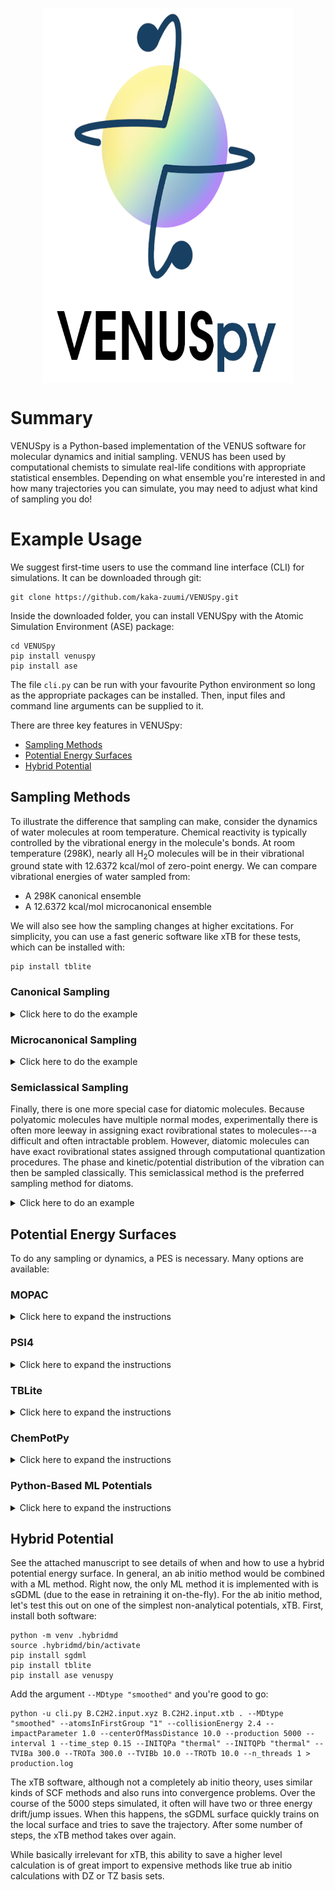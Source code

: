 <p align="center">
  <img align="center" width="400" height="600" src="images/venuspylogo1.png">
</p>

# Summary

VENUSpy is a Python-based implementation of the VENUS software for molecular dynamics and initial sampling. VENUS has been used by computational chemists to simulate real-life conditions with appropriate statistical ensembles. Depending on what ensemble you're interested in and how many trajectories you can simulate, you may need to adjust what kind of sampling you do!



# Example Usage

We suggest first-time users to use the command line interface (CLI) for simulations. It can be downloaded through git:

```
git clone https://github.com/kaka-zuumi/VENUSpy.git
```

Inside the downloaded folder, you can install VENUSpy with the Atomic Simulation Environment (ASE) package:

```
cd VENUSpy
pip install venuspy
pip install ase
```

The file `cli.py` can be run with your favourite Python environment so long as the appropriate packages can be installed. Then, input files and command line arguments can be supplied to it.

There are three key features in VENUSpy:
- [Sampling Methods](#sampling-methods)
- [Potential Energy Surfaces](#potential-energy-surfaces)
- [Hybrid Potential](#hybrid-potential)



## Sampling Methods

To illustrate the difference that sampling can make, consider the dynamics of water molecules at room temperature. Chemical reactivity is typically controlled by the vibrational energy in the molecule's bonds. At room temperature (298K), nearly all H<sub>2</sub>O molecules will be in their vibrational ground state with 12.6372 kcal/mol of zero-point energy. We can compare vibrational energies of water sampled from:

- A 298K canonical ensemble 
- A 12.6372 kcal/mol microcanonical ensemble

We will also see how the sampling changes at higher excitations. For simplicity, you can use a fast generic software like xTB for these tests, which can be installed with:

```
pip install tblite
```

### Canonical Sampling

<details>
<summary>Click here to do the example</summary>

Water is a nonlinear molecule with three atoms, so it has three normal modes. The vibrational quanta of each mode will be sampled from a canonical ensemble, which assumes energies in each mode are related by a temperature. The frequency of the modes dictates the distribution of quanta and their energies. With xTB, these frequencies are 3653 cm<sup>-1</sup> > 3645 cm<sup>-1</sup> > 1538 cm<sup>-1</sup> for the symmetric stretch, asymmetric stretch, and bending modes, respectively. VENUSpy can sample these with:

```
python -u cli.py H2O.input.xyz H2O.input.xtb .  --atomsInFirstGroup "1 2 3" --production 100 --interval 1 --time_step 0.15 --INITQPa "thermal" --TVIBa 298.0 --TROTa 0.0 --n_threads 1 > production.log
```

While tracking the normal mode breakdown of energies over the entire trajectory is slow (this requires a Hessian calculation at each step), this can be done for the first frame from the initial sampling. Search for the `Evibs` keyword in the output to see energies of each mode (in eV).

```
grep Evibs production.log
```

When this is done repeatedly, we can get some statistical information by looking at the distribution of individual and total vibrational energies sampled.

<img align="center" width="600" height="250" src="images/canonical.298K.png">

The resulting distribution of vibrational energies in each mode is shown in the figure above. Nearly all molecules are in their ground vibrational state with energies of 0.23, 0.23, and 0.10 kcal/mol. This results in only a single possible combination of energies sampled. At higher temperatures, the higher vibrational states start to get populated. At 3000K, if we repeat the procedure with the argument `--TVIBa 3000.0`, we instead see a distribution as follows:

<img align="center" width="600" height="250" src="images/canonical.3000K.png">

</details>

### Microcanonical Sampling

<details>
<summary>Click here to do the example</summary>

Water is a nonlinear molecule with three atoms, so it has three normal modes. The vibrational energies of each mode will be sampled from a microcanonical ensemble, which assumes uniform mixing of energies between all modes. The frequency of the modes dictates the absolute amount of energy ultimately given to a mode. With xTB, these frequencies are 3653 cm<sup>-1</sup> > 3645 cm<sup>-1</sup> > 1538 cm<sup>-1</sup> for the symmetric stretch, asymmetric stretch, and bending modes, respectively. VENUSpy can sample these with:

```
python -u cli.py H2O.input.xyz H2O.input.xtb .  --atomsInFirstGroup "1 2 3" --production 100 --interval 1 --time_step 0.15 --INITQPa "microcanonical" --EVIBa 12.6372 --EROTa 0.0 --n_threads 1 > production.log
```

While tracking the normal mode breakdown of energies over the entire trajectory is slow (this requires a Hessian calculation at each step), this can be done for the first frame from the initial sampling. Search for the `Evibs` keyword in the output to see energies of each mode (in eV).

```
grep Evibs production.log
```

When this is done repeatedly, we can get some statistical information by looking at the distribution of individual and total vibrational energies sampled.

<img align="center" width="600" height="250" src="images/microcanonical.12.63.png">

The resulting distribution of vibrational energies in each mode is shown in the figure above. Although only a single total vibrational energy is sampled, the energy is uniformly mixed over all three modes, resulting in a seemingly random distribution of combinations of energies. In this way, a microcanonical ensemble favors mixing mode energies over explicit quantizations. The same behaviour is seen at all excitations, including one corresponding to the avereage energy of the 3000K canonical ensemble (21.22 kcal/mol) from the previous example. If we repeat the procedure with the argument `--EVIBa 21.220`, we then see a distribution as follows:

<img align="center" width="600" height="250" src="images/microcanonical.21.22.png">

</details>

### Semiclassical Sampling

Finally, there is one more special case for diatomic molecules. Because polyatomic molecules have multiple normal modes, experimentally there is often more leeway in assigning exact rovibrational states to molecules---a difficult and often intractable problem. However, diatomic molecules can have exact rovibrational states assigned through computational quantization procedures. The phase and kinetic/potential distribution of the vibration can then be sampled classically. This semiclassical method is the preferred sampling method for diatoms.

<details>
<summary>Click here to do an example</summary>

Let's do an example for the OH radical with the same software, for the N=2,J=5 rovibrational state:

```
python -u cli.py OH.input.xyz OH.input.xtb .  --atomsInFirstGroup "1 2" --production 100 --interval 1 --time_step 0.15 --INITQPa "semiclassical" --NVIBa 2 --NROTa 5 --n_threads 1 > production.log
```

Note that, with the semiclassical method, the rovibrational states' energies are not known a priori, as they are not approximated from the normal mode frequencies. Thus, only specific rovibrational states (N,J) can be sampled rather than ensembles. However, the ensemble of phases for a state are still sampled.

</details>

## Potential Energy Surfaces

To do any sampling or dynamics, a PES is necessary. Many options are available:

### MOPAC

<details>
<summary>Click here to expand the instructions</summary>

<img align="right" width="300" height="200" src="images/mopaclogo1.png">

To use MOPAC, it must first be installed somehow. On Ubuntu 24.0 for example, it can be installed with:

```
sudo apt install mopac
```

MOPAC is a general semiempirical software which means that it can be used for most reactions of interest. We will try it out on the B + C2H2 reaction. The input files describing the geometry and PES are as follows:

<details>
<summary>B.C2H2.input.xyz</summary>

```text
5

B      0.000000    0.000000    0.000000
C     -1.707100    1.879500    0.000000
C     -0.611600    2.321200    0.000000
H      0.365700    2.747600    0.000000
H     -2.684400    1.453100    0.000000
```
</details>

<details>
<summary>B.C2H2.input.mopac</summary>

```text
           method AM1
           charge 0
     multiplicity 2
          maxiter 1500
```
</details>

Then, any initial sampling and MD parameters can be given to this so long as the B and C2H2 are kept separate. For example, for a bimolecular collision initiated with 2.4 kcal/mol of collision energy and cold C2H2, the following command works:

```
python -u cli.py B.C2H2.input.xyz B.C2H2.input.mopac . --atomsInFirstGroup "1" --collisionEnergy 2.4 --impactParameter 1.0 --centerOfMassDistance 10.0 --production 100 --interval 1 --time_step 0.15 --INITQPa "thermal" --INITQPb "thermal" --TVIBa 300.0 --TROTa 300.0 --TVIBb 10.0 --TROTb 10.0 --n_threads 1 > production.log
```

Sometimes the SCF calculation in MOPAC does not converge which leads to the error: `ase.calculators.calculator.CalculationFailed: ... failed`. This happens about 1/5 times for this system; restarting it often resolves this.

</details>



### PSI4

<details>
<summary>Click here to expand the instructions</summary>

<img align="right" width="400" height="200" src="images/psi4logo1.png">

To use PSI4, it can be installed with `conda`. You can create a conda environment for it like so:

```
conda create --name psi4md psi4 ase -c conda-forge
conda activate psi4md
```

PSI4 is a general ab initio software which means that it can be used for any adiabatic reaction. Thus, it can be used for the same B + C2H2 reaction. The same geometry file `B.C2H2.input.xyz` can be used, while the PES is altered as:

<details>
<summary>B.C2H2.input.xyz</summary>

```text
5

B      0.000000    0.000000    0.000000
C     -1.707100    1.879500    0.000000
C     -0.611600    2.321200    0.000000
H      0.365700    2.747600    0.000000
H     -2.684400    1.453100    0.000000
```
</details>

<details>
<summary>B.C2H2.input.psi4</summary>

```text
referencemethod uhf
     psi4method b3lyp/def2-sv(p)
         charge 0
   multiplicity 2
```
</details>

Similar to the MOPAC implementation, any initial sampling and MD parameters can be given to this so long as the B and C2H2 are kept separate. For example, for a bimolecular collision initiated with 2.4 kcal/mol of collision energy and cold C2H2, the following command works:

```
python -u cli.py B.C2H2.input.xyz B.C2H2.input.psi4 . --atomsInFirstGroup "1" --collisionEnergy 2.4 --impactParameter 1.0 --centerOfMassDistance 10.0 --production 100 --interval 1 --time_step 0.15 --INITQPa "thermal" --INITQPb "thermal" --TVIBa 300.0 --TROTa 300.0 --TVIBb 10.0 --TROTb 10.0 --n_threads 1 > production.log
```

While PSI4 is parallelized, it is a full electronic structure calculation so it takes more than a minute to do the molecular dynamics, let alone the initial sampling. By default, if there are convergence issues at any step of the initial sampling or dynamics, the ab initio calculation is restarted with slightly different or looser parameters. We suggest skipping a full trajectory simulation if trying this as a test.

</details>



### TBLite

<details>
<summary>Click here to expand the instructions</summary>

<img align="right" width="400" height="200" src="images/xtblogo1.png">

To use TBLite, it can be installed with `pip`, like so:

```
pip install tblite
```

TBLite is a light-weight implementation of the extended tight-binding (xTB) Hamiltonian, which is a generic enough framework for most chemical reactions. Thus, it can be used for the same B + C2H2 reaction. The same geometry file `B.C2H2.input.xyz` can be used, while the PES is altered as:

<details>
<summary>B.C2H2.input.xyz</summary>

```text
5

B      0.000000    0.000000    0.000000
C     -1.707100    1.879500    0.000000
C     -0.611600    2.321200    0.000000
H      0.365700    2.747600    0.000000
H     -2.684400    1.453100    0.000000
```
</details>

<details>
<summary>B.C2H2.input.xtb</summary>

```text
      xtbmethod GFN2-xTB
         charge 0
   multiplicity 2
```
</details>

Similar to the MOPAC implementation, any initial sampling and MD parameters can be given to this so long as the B and C2H2 are kept separate. For example, for a bimolecular collision initiated with 2.4 kcal/mol of collision energy and cold C2H2, the following command works:

```
python -u cli.py B.C2H2.input.xyz B.C2H2.input.xtb . --atomsInFirstGroup "1" --collisionEnergy 2.4 --impactParameter 1.0 --centerOfMassDistance 10.0 --production 100 --interval 1 --time_step 0.15 --INITQPa "thermal" --INITQPb "thermal" --TVIBa 300.0 --TROTa 300.0 --TVIBb 10.0 --TROTb 10.0 --n_threads 1 > production.log
```

Sometimes the xTB calculation does not converge. By default, VENUSpy restarts the calculation a few times with slightly different parameters to try to save the trajectory.

</details>


### ChemPotPy

<details>
<summary>Click here to expand the instructions</summary>

To use ChemPotPy, the main package can be installed with `pip` and some helper packages must be installed with `conda`. As suggested by the developers, a new conda environment can be made for chempotpy with the appropriate packages installed like so:

```
conda create --name chempotpy
conda activate chempotpy
conda install python=3.11
conda install mkl mkl-service
conda install -c conda-forge gfortran
pip install numpy "numpy>=1.26,<1.27"
pip install charset_normalizer
pip install ase
pip install chempotpy
```

ChemPotPy is a collection of analytical potentials, originally made in Fortran and then packaged with a Python wrapper. Thus, only specific chemical reactions can be studied. We will try it out on the O + O2 reaction; find the full list of reactions available at: https://github.com/shuyinan/chempotpy.  The input files describing the geometry and PES are as follows:

<details>
<summary>O.O2.input.xyz</summary>

```text
3

O    0.00000000   0.00000000  100.00000000
O    0.00000000   0.00000000    0.59301532
O    0.00000000   0.00000000   -0.59301532
```
</details>

<details>
<summary>O.O2.input.chempotpy</summary>

```text
Q1-Sgm    chempotpy O3 O3_6_5Ap_2023 0
```
</details>

Then, any initial sampling and MD parameters can be given to this. For example, for a bimolecular collision initiated with 2.4 kcal/mol of collision energy and cold O2, the following command works:

```
python -u cli.py O.O2.input.xyz O.O2.input.chempotpy . --atomsInFirstGroup "1" --collisionEnergy 2.4 --impactParameter 1.0 --centerOfMassDistance 10.0 --production 100 --interval 1 --time_step 0.15 --INITQPa "thermal" --INITQPb "thermal" --TVIBa 300.0 --TROTa 300.0 --TVIBb 10.0 --TROTb 10.0 --n_threads 1 > production.log
```

</details>



### Python-Based ML Potentials

<details>
<summary>Click here to expand the instructions</summary>

<p>
<img align="right" width="250" height="100" src="images/pytorchlogo1.png">
</p>
<p>
<img align="right" width="300" height="200" src="images/tensorflowlogo1.jpg">
</p>

Many Python-based machine learning (ML) potentials exist now and because of the variety of different ML software, there may be conflicts between installed software. It is suggested to always create separate `conda` environments for each software. If `pip` is being used, separate Python virtual environments can be used for each software as well.

We will demonstrate interfaces with three examples: Schnet, sGDML, and Physnet.

For Schnet, first install an appropriate version (depending on the version of the model):

```
python3.11 -m venv .schnetmd
source .schnetmd/bin/activate
pip install torch==2.3 schnetpack==2.0.4 pytorch-lightning==2.2
pip install ase venuspy
```

And then do the initial sampling and MD:

```
python -u cli.py CH.C4H6.input.xyz MLmodels/CHC4H6/best_inference_model . --atomsInFirstGroup "1 2" --collisionEnergy 2.4 --impactParameter 1.0 --centerOfMassDistance 10.0 --production 100 --interval 1 --time_step 0.15 --INITQPa "thermal" --INITQPb "thermal" --TVIBa 300.0 --TROTa 300.0 --TVIBb 10.0 --TROTb 10.0 --n_threads 1 > production.log
```


For sGDML, first install the latest version with `pip`:

```
python -m venv .sgdmlmd
source .sgdmlmd/bin/activate
pip install sgdml
pip install ase venuspy
```

And then do the initial sampling and MD:

```
python -u cli.py HBr.HCl.input.xyz MLmodels/HBrHCl/model-train8000-sym2-sig0050.npz . --atomsInFirstGroup "1 2" --collisionEnergy 2.4 --impactParameter 1.0 --centerOfMassDistance 10.0 --production 100 --interval 1 --time_step 0.15 --INITQPa "thermal" --INITQPb "thermal" --TVIBa 300.0 --TROTa 300.0 --TVIBb 10.0 --TROTb 10.0 --n_threads 1 > production.log
```

For Physnet, first download the latest version from github and install tensorflow:

```
git clone https://github.com/MMunibas/PhysNet.git
conda create -n tensorflow1.14 tensorflow=1.14
conda activate tensorflow1.14
conda install ase -c conda-forge
```

You may need to change a few lines of code so that it works (there seem to be some backward compatability issues):

```
sed -i 's/import tensorflow as tf/import tensorflow.compat.v1 as tf/' PhysNet/*.py PhysNet/*/*.py PhysNet/*/*/*.py
sed -i 's/self._saver = tf.train.Saver(self.variables, save_relative_paths=True, max_to_keep=50)/self._saver = tf.train.Saver(max_to_keep=50)/' PhysNet/neural_network/NeuralNetwork.py
sed -i 's/@lru_cache/@lru_cache(maxsize=128)/' $(dirname $(which python))/../lib/python3.7/site-packages/ase/formula.py
sed -i 's/from importlib.metadata import entry_points/from importlib_metadata import entry_points/' $(dirname $(which python))/../lib/python3.7/site-packages/ase/io/formats.py
```

And then do the initial sampling and MD:

```
python -u cli.py CH.SH2.input.xyz MLmodels/CHSH2/model.physnet.config . --atomsInFirstGroup "1 2" --collisionEnergy 2.4 --impactParameter 1.0 --centerOfMassDistance 10.0 --production 100 --interval 1 --time_step 0.15 --INITQPa "thermal" --INITQPb "thermal" --TVIBa 300.0 --TROTa 300.0 --TVIBb 10.0 --TROTb 10.0 --n_threads 1 > production.log 2> /dev/null
```

</details>




## Hybrid Potential

See the attached manuscript to see details of when and how to use a hybrid potential energy surface. In general, an ab initio method would be combined with a ML method. Right now, the only ML method it is implemented with is sGDML (due to the ease in retraining it on-the-fly). For the ab initio method, let's test this out on one of the simplest non-analytical potentials, xTB. First, install both software:

```
python -m venv .hybridmd
source .hybridmd/bin/activate
pip install sgdml
pip install tblite
pip install ase venuspy
```

Add the argument `--MDtype "smoothed"` and you're good to go:

```
python -u cli.py B.C2H2.input.xyz B.C2H2.input.xtb . --MDtype "smoothed" --atomsInFirstGroup "1" --collisionEnergy 2.4 --impactParameter 1.0 --centerOfMassDistance 10.0 --production 5000 --interval 1 --time_step 0.15 --INITQPa "thermal" --INITQPb "thermal" --TVIBa 300.0 --TROTa 300.0 --TVIBb 10.0 --TROTb 10.0 --n_threads 1 > production.log
```

The xTB software, although not a completely ab initio theory, uses similar kinds of SCF methods and also runs into convergence problems. Over the course of the 5000 steps simulated, it often will have two or three energy drift/jump issues. When this happens, the sGDML surface quickly trains on the local surface and tries to save the trajectory. After some number of steps, the xTB method takes over again.

While basically irrelevant for xTB, this ability to save a higher level calculation is of great import to expensive methods like true ab initio calculations with DZ or TZ basis sets.



